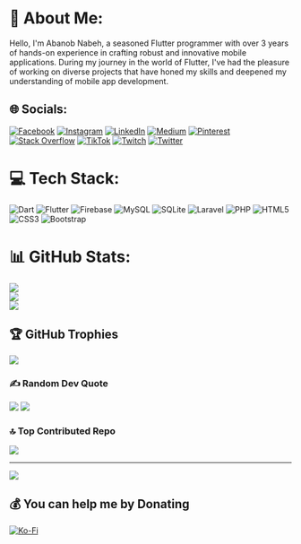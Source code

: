 # 💫 About Me:
Hello, I'm Abanob Nabeh, a seasoned Flutter programmer with over 3 years of hands-on experience in crafting robust and innovative mobile applications. During my journey in the world of Flutter, I've had the pleasure of working on diverse projects that have honed my skills and deepened my understanding of mobile app development.<br>


## 🌐 Socials:
[![Facebook](https://img.shields.io/badge/Facebook-%231877F2.svg?logo=Facebook&logoColor=white)](https://facebook.com/abanobnabeeh) [![Instagram](https://img.shields.io/badge/Instagram-%23E4405F.svg?logo=Instagram&logoColor=white)](https://instagram.com/abanobnabeeh) [![LinkedIn](https://img.shields.io/badge/LinkedIn-%230077B5.svg?logo=linkedin&logoColor=white)](https://linkedin.com/in/abanobnabeh) [![Medium](https://img.shields.io/badge/Medium-12100E?logo=medium&logoColor=white)](https://medium.com/@abanobnabeh5) [![Pinterest](https://img.shields.io/badge/Pinterest-%23E60023.svg?logo=Pinterest&logoColor=white)](https://pinterest.com/abanobnabeh) [![Stack Overflow](https://img.shields.io/badge/-Stackoverflow-FE7A16?logo=stack-overflow&logoColor=white)](https://stackoverflow.com/users/abanob-nabeh) [![TikTok](https://img.shields.io/badge/TikTok-%23000000.svg?logo=TikTok&logoColor=white)](https://tiktok.com/@abanob.nabeh) [![Twitch](https://img.shields.io/badge/Twitch-%239146FF.svg?logo=Twitch&logoColor=white)](https://twitch.tv/abanobnabeh) [![Twitter](https://img.shields.io/badge/Twitter-%231DA1F2.svg?logo=Twitter&logoColor=white)](https://twitter.com/abanob_n_Rady) 

# 💻 Tech Stack:
![Dart](https://img.shields.io/badge/dart-%230175C2.svg?style=for-the-badge&logo=dart&logoColor=white) ![Flutter](https://img.shields.io/badge/Flutter-%2302569B.svg?style=for-the-badge&logo=Flutter&logoColor=white) ![Firebase](https://img.shields.io/badge/Firebase-039BE5?style=for-the-badge&logo=Firebase&logoColor=white) ![MySQL](https://img.shields.io/badge/mysql-%2300000f.svg?style=for-the-badge&logo=mysql&logoColor=white) ![SQLite](https://img.shields.io/badge/sqlite-%2307405e.svg?style=for-the-badge&logo=sqlite&logoColor=white) ![Laravel](https://img.shields.io/badge/laravel-%23FF2D20.svg?style=for-the-badge&logo=laravel&logoColor=white) ![PHP](https://img.shields.io/badge/php-%23777BB4.svg?style=for-the-badge&logo=php&logoColor=white) ![HTML5](https://img.shields.io/badge/html5-%23E34F26.svg?style=for-the-badge&logo=html5&logoColor=white) ![CSS3](https://img.shields.io/badge/css3-%231572B6.svg?style=for-the-badge&logo=css3&logoColor=white) ![Bootstrap](https://img.shields.io/badge/bootstrap-%238511FA.svg?style=for-the-badge&logo=bootstrap&logoColor=white) 

# 📊 GitHub Stats:
![](https://github-readme-stats.vercel.app/api?username=AbanobNabeh&theme=dark&hide_border=false&include_all_commits=true&count_private=true)<br/>
![](https://github-readme-streak-stats.herokuapp.com/?user=AbanobNabeh&theme=dark&hide_border=false)<br/>
![](https://github-readme-stats.vercel.app/api/top-langs/?username=AbanobNabeh&theme=dark&hide_border=false&include_all_commits=true&count_private=true&layout=compact)

## 🏆 GitHub Trophies
![](https://github-profile-trophy.vercel.app/?username=AbanobNabeh&theme=radical&no-frame=false&no-bg=false&margin-w=4)

### ✍️ Random Dev Quote
![](https://quotes-github-readme.vercel.app/api?type=vetical&theme=dark)
![](https://quotes-github-readme.vercel.app/api?type=vetical)

### 🔝 Top Contributed Repo
![](https://github-contributor-stats.vercel.app/api?username=AbanobNabeh&limit=5&theme=onedark&combine_all_yearly_contributions=true)

---
[![](https://visitcount.itsvg.in/api?id=AbanobNabeh&icon=8&color=9)](https://visitcount.itsvg.in)

  ## 💰 You can help me by Donating
  [![Ko-Fi](https://img.shields.io/badge/Ko--fi-F16061?style=for-the-badge&logo=ko-fi&logoColor=white)](https://ko-fi.com/abanobnabeh) 

  
<!-- Proudly created with GPRM ( https://gprm.itsvg.in ) -->
